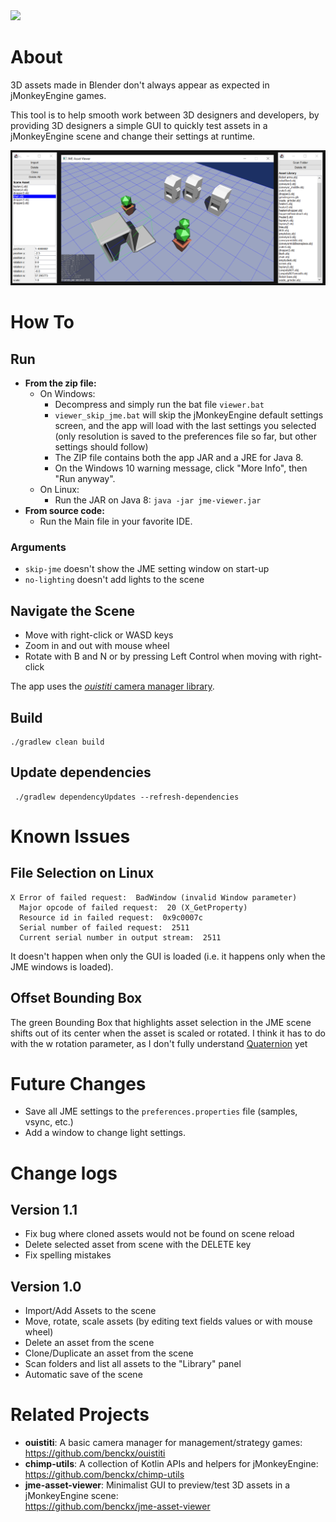 <a href="https://paypal.me/benckx/2">
<img src="https://img.shields.io/badge/Donate-PayPal-green.svg"/>
</a>

# About

3D assets made in Blender don't always appear as expected in jMonkeyEngine games.

This tool is to help smooth work between 3D designers and developers, by providing 3D designers a simple GUI to quickly
test assets in a jMonkeyEngine scene and change their settings at runtime.

![](img/viewer1.png)

# How To

## Run

* **From the zip file:**
    * On Windows:
        * Decompress and simply run the bat file `viewer.bat`
        * `viewer_skip_jme.bat` will skip the jMonkeyEngine default settings screen, and the app will load with the last
          settings you selected (only resolution is saved to the preferences file so far, but other settings should
          follow)
        * The ZIP file contains both the app JAR and a JRE for Java 8.
        * On the Windows 10 warning message, click "More Info", then "Run anyway".
    * On Linux:
        * Run the JAR on Java 8: `java -jar jme-viewer.jar`
* **From source code:**
    * Run the Main file in your favorite IDE.

### Arguments

- `skip-jme` doesn't show the JME setting window on start-up
- `no-lighting` doesn't add lights to the scene

## Navigate the Scene

- Move with right-click or WASD keys
- Zoom in and out with mouse wheel
- Rotate with B and N or by pressing Left Control when moving with right-click

The app uses the [*ouistiti* camera manager library](https://github.com/benckx/ouistiti).

## Build

```
./gradlew clean build
```

## Update dependencies

```
 ./gradlew dependencyUpdates --refresh-dependencies
```

# Known Issues

## File Selection on Linux

```
X Error of failed request:  BadWindow (invalid Window parameter)
  Major opcode of failed request:  20 (X_GetProperty)
  Resource id in failed request:  0x9c0007c
  Serial number of failed request:  2511
  Current serial number in output stream:  2511
```

It doesn't happen when only the GUI is loaded (i.e. it happens only when the JME windows is loaded).

## Offset Bounding Box

The green Bounding Box that highlights asset selection in the JME scene shifts out of its center when the asset is
scaled or rotated. I think it has to do with the w rotation parameter, as I don't fully
understand [Quaternion](https://javadoc.jmonkeyengine.org/v3.4.0-stable/index.html) yet

# Future Changes

* Save all JME settings to the `preferences.properties` file (samples, vsync, etc.)
* Add a window to change light settings.

# Change logs

## Version 1.1

* Fix bug where cloned assets would not be found on scene reload
* Delete selected asset from scene with the DELETE key
* Fix spelling mistakes

## Version 1.0

* Import/Add Assets to the scene
* Move, rotate, scale assets (by editing text fields values or with mouse wheel)
* Delete an asset from the scene
* Clone/Duplicate an asset from the scene
* Scan folders and list all assets to the "Library" panel
* Automatic save of the scene

# Related Projects

* **ouistiti**: A basic camera manager for management/strategy games:<br/>
  https://github.com/benckx/ouistiti
* **chimp-utils**: A collection of Kotlin APIs and helpers for jMonkeyEngine:<br/>
  https://github.com/benckx/chimp-utils
* **jme-asset-viewer**: Minimalist GUI to preview/test 3D assets in a jMonkeyEngine scene:<br/>
  https://github.com/benckx/jme-asset-viewer
